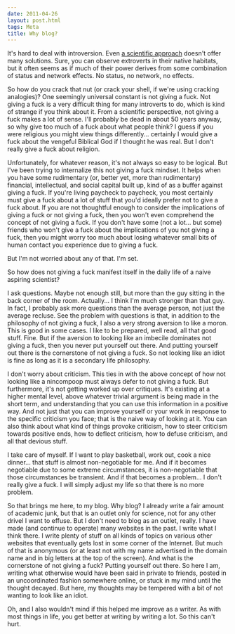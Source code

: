 ```yaml
---
date: 2011-04-26
layout: post.html
tags: Meta
title: Why blog?
---
```


It's hard to deal with introversion. Even [a scientific approach](http://xkcd.com/55/) doesn't offer many solutions. Sure, you can observe extroverts in their native habitats, but it often seems as if much of their power derives from some combination of status and network effects. No status, no network, no effects.

<!--more-->

So how do you crack that nut (or crack your shell, if we're using cracking analogies)? One seemingly universal constant is not giving a fuck. Not giving a fuck is a very difficult thing for many introverts to do, which is kind of strange if you think about it. From a scientific perspective, not giving a fuck makes a lot of sense. I'll probably be dead in about 50 years anyway, so why give too much of a fuck about what people think? I guess if you were religious you might view things differently... certainly I would give a fuck about the vengeful Biblical God if I thought he was real. But I don't really give a fuck about religion.

Unfortunately, for whatever reason, it's not always so easy to be logical. But I've been trying to internalize this not giving a fuck mindset. It helps when you have some rudimentary (or, better yet, more than rudimentary) financial, intellectual, and social capital built up, kind of as a buffer against giving a fuck. If you're living paycheck to paycheck, you most certainly must give a fuck about a lot of stuff that you'd ideally prefer not to give a fuck about. If you are not thoughtful enough to consider the implications of giving a fuck or not giving a fuck, then you won't even comprehend the concept of not giving a fuck. If you don't have some (not a lot... but some) friends who won't give a fuck about the implications of you not giving a fuck, then you might worry too much about losing whatever small bits of human contact you experience due to giving a fuck.

But I'm not worried about any of that. I'm set.

So how does not giving a fuck manifest itself in the daily life of a naive aspiring scientist?

I ask questions. Maybe not enough still, but more than the guy sitting in the back corner of the room. Actually... I think I'm much stronger than that guy. In fact, I probably ask more questions than the average person, not just the average recluse. See the problem with questions is that, in addition to the philosophy of not giving a fuck, I also a very strong aversion to like a moron. This is good in some cases. I like to be prepared, well read, all that good stuff. Fine. But if the aversion to looking like an imbecile dominates not giving a fuck, then you never put yourself out there. And putting yourself out there is the cornerstone of not giving a fuck. So not looking like an idiot is fine as long as it is a secondary life philosophy. 

I don't worry about criticism. This ties in with the above concept of how not looking like a nincompoop must always defer to not giving a fuck. But furthermore, it's not getting worked up over critiques. It's existing at a higher mental level, above whatever trivial argument is being made in the short term, and understanding that you can use this information in a positive way. And not just that you can improve yourself or your work in response to the specific criticism you face; that is the naive way of looking at it. You can also think about what kind of things provoke criticism, how to steer criticism towards positive ends, how to deflect criticism, how to defuse criticism, and all that devious stuff.

I take care of myself. If I want to play basketball, work out, cook a nice dinner... that stuff is almost non-negotiable for me. And if it becomes negotiable due to some extreme circumstances, it is non-negotiable that those circumstances be transient. And if that becomes a problem... I don't really give a fuck. I will simply adjust my life so that there is no more problem.

So that brings me here, to my blog. Why blog? I already write a fair amount of academic junk, but that is an outlet only for science, not for any other drivel I want to effuse. But I don't need to blog as an outlet, really. I have made (and continue to operate) many websites in the past. I write what I think there. I write plenty of stuff on all kinds of topics on various other websites that eventually gets lost in some corner of the Internet. But much of that is anonymous (or at least not with my name advertised in the domain name and in big letters at the top of the screen). And what is the cornerstone of not giving a fuck? Putting yourself out there. So here I am, writing what otherwise would have been said in private to friends, posted in an uncoordinated fashion somewhere online, or stuck in my mind until the thought decayed. But here, my thoughts may be tempered with a bit of not wanting to look like an idiot.

Oh, and I also wouldn't mind if this helped me improve as a writer. As with most things in life, you get better at writing by writing a lot. So this can't hurt.
